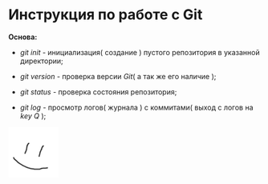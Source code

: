 # Инструкция по работе с Git

__Основа:__
* *git init* - инициализация( создание ) пустого репозитория в указанной директории;

* *git version* - проверка версии _Git_( а так же его наличие );

* *git status* - проверка состояния репозитория;

* *git log* - просмотр логов( журнала ) с коммитами( выход с логов на _key Q_ );

![](/images/smile.png)
